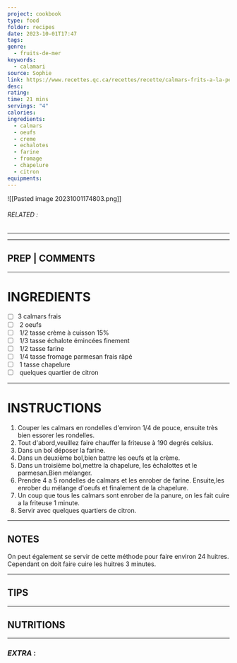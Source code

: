 ```yaml
---
project: cookbook
type: food
folder: recipes
date: 2023-10-01T17:47
tags: 
genre:
  - fruits-de-mer
keywords:
  - calamari
source: Sophie
link: https://www.recettes.qc.ca/recettes/recette/calmars-frits-a-la-perfection-120687
desc: 
rating: 
time: 21 mins
servings: "4"
calories: 
ingredients:
  - calmars
  - oeufs
  - creme
  - echalotes
  - farine
  - fromage
  - chapelure
  - citron
equipments:
---
```


![[Pasted image 20231001174803.png]]
###### *RELATED* : 
---


---
## PREP | COMMENTS



---
# INGREDIENTS

- [ ] 3 calmars frais
- [ ]  2 oeufs
- [ ]  1/2 tasse crème à cuisson 15%
- [ ]  1/3 tasse échalote émincées finement
- [ ]  1/2 tasse farine
- [ ]  1/4 tasse fromage parmesan frais râpé
- [ ]  1 tasse chapelure
- [ ]  quelques quartier de citron

---
# INSTRUCTIONS

1. Couper les calmars en rondelles d'environ 1/4 de pouce, ensuite très bien essorer les rondelles.
2. Tout d'abord,veuillez faire chauffer la friteuse à 190 degrés celsius.
3. Dans un bol déposer la farine.
4. Dans un deuxième bol,bien battre les oeufs et la crème.
5. Dans un troisième bol,mettre la chapelure, les échalottes et le parmesan.Bien mélanger.
6. Prendre 4 a 5 rondelles de calmars et les enrober de farine. Ensuite,les enrober du mélange d'oeufs et finalement de la chapelure.
7. Un coup que tous les calmars sont enrober de la panure, on les fait cuire a la friteuse 1 minute.
8. Servir avec quelques quartiers de citron.

---
## NOTES

On peut également se servir de cette méthode pour faire environ 24 huitres. Cependant on doit faire cuire les huitres 3 minutes.

---
## TIPS



---
## NUTRITIONS



---
### *EXTRA* :




